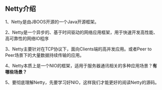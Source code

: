 ## Netty介绍

1、Netty是由JBOOS开源的一个Java开源框架。

2、Netty是一个异步的、基于时间驱动的网络应用框架，用于快速开发高性能、高可靠性的网络IO程序

3、Netty主要针对在TCP协议下，面向Clients端的高并发应用。或者Peer to Peer场景下的大量数据持续传输的应用。

4、Netty本质上是一个NIO的框架，适用于服务器通讯相关的多种应用场景？**有哪些场景？**

5、要彻底理解Netty，先要学习好NIO，这样我们才能更好的阅读Netty的源码。